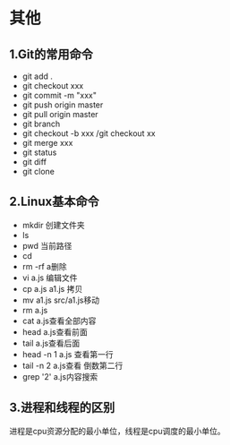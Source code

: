 # 其他

## 1.Git的常用命令
- git add .
- git checkout xxx
- git commit -m "xxx"
- git push origin master
- git pull origin master
- git branch
- git checkout -b xxx /git checkout xx
- git merge xxx
- git status
- git diff
- git clone

## 2.Linux基本命令
- mkdir  创建文件夹
- ls
- pwd  当前路径
- cd 
- rm -rf a删除
- vi a.js  编辑文件
- cp a.js a1.js 拷贝
- mv a1.js src/a1.js移动
- rm a.js
- cat a.js查看全部内容
- head a.js查看前面
- tail a.js查看后面
- head -n 1 a.js  查看第一行
- tail -n 2 a.js查看 倒数第二行
- grep '2' a.js内容搜索

## 3.进程和线程的区别
进程是cpu资源分配的最小单位，线程是cpu调度的最小单位。